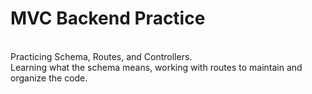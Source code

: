 # MVC Backend Practice
<br/>
Practicing Schema, Routes, and Controllers. 
<br/>
Learning what the schema means, working with routes to maintain and organize the code.
